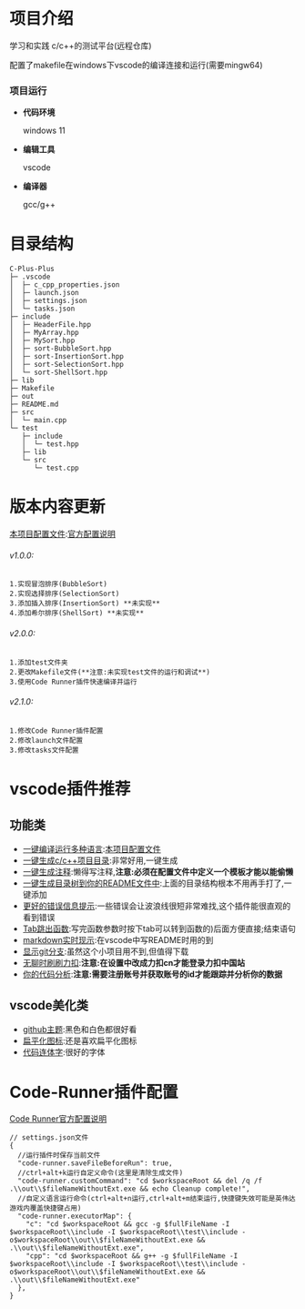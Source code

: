 # 项目介绍
学习和实践 c/c++的测试平台(远程仓库)

配置了makefile在windows下vscode的编译连接和运行(需要mingw64)
### 项目运行

- **代码环境**

  windows 11

- **编辑工具**

  vscode

- **编译器**

  gcc/g++


# 目录结构
```
C-Plus-Plus
├─ .vscode
│  ├─ c_cpp_properties.json
│  ├─ launch.json
│  ├─ settings.json
│  └─ tasks.json
├─ include
│  ├─ HeaderFile.hpp
│  ├─ MyArray.hpp
│  ├─ MySort.hpp
│  ├─ sort-BubbleSort.hpp
│  ├─ sort-InsertionSort.hpp
│  ├─ sort-SelectionSort.hpp
│  └─ sort-ShellSort.hpp
├─ lib
├─ Makefile
├─ out
├─ README.md
├─ src
│  └─ main.cpp
└─ test
   ├─ include
   │  └─ test.hpp
   ├─ lib
   └─ src
      └─ test.cpp

```
# 版本内容更新
[本项目配置文件](#code-runner插件配置):[官方配置说明](https://github.com/formulahendry/vscode-code-runner)
###### v1.0.0: 
    1.实现冒泡排序(BubbleSort)
    2.实现选择排序(SelectionSort)
    3.添加插入排序(InsertionSort) **未实现**
    4.添加希尔排序(ShellSort) **未实现**
###### v2.0.0:
    1.添加test文件夹
    2.更改Makefile文件(**注意:未实现test文件的运行和调试**)    
    3.使用Code Runner插件快速编译并运行
###### v2.1.0:
    1.修改Code Runner插件配置
    2.修改launch文件配置
    3.修改tasks文件配置

# vscode插件推荐
## 功能类
- [一键编译运行多种语言](https://github.com/formulahendry/vscode-code-runner):[本项目配置文件](#code-runner插件配置)
- [一键生成c/c++项目目录](https://github.com/danielpinto8zz6/c-cpp-project-generator#readme):非常好用,一键生成
- [一键生成注释](https://github.com/cschlosser/doxdocgen):懒得写注释,**注意:必须在配置文件中定义一个模板才能以能偷懒**
- [一键生成目录树到你的README文件中](https://github.com/zhucyi/project-tree):上面的目录结构根本不用再手打了,一键添加
- [更好的错误信息提示](https://github.com/usernamehw/vscode-error-lens):一些错误会让波浪线很短非常难找,这个插件能很直观的看到错误
- [Tab跳出函数](https://github.com/albertromkes/tabout):写完函数参数时按下tab可以转到函数的)后面方便直接;结束语句
- [markdown实时现示](markdown):在vscode中写README时用的到
- [显示git分支](https://github.com/mhutchie/vscode-git-graph):虽然这个小项目用不到,但值得下载
- [无聊时刷刷力扣](https://github.com/LeetCode-OpenSource/vscode-leetcode):**注意:在设置中改成力扣cn才能登录力扣中国站**
- [你的代码分析](https://github.com/wakatime/vscode-wakatime):**注意:需要注册账号并获取账号的id才能跟踪并分析你的数据**
## vscode美化类
- [github主题](https://github.com/primer/github-vscode-theme):黑色和白色都很好看
- [扁平化图标](https://github.com/PKief/vscode-material-icon-theme):还是喜欢扁平化图标
- [代码连体字](https://github.com/tonsky/FiraCode):很好的字体
# Code-Runner插件配置
[Code Runner官方配置说明](https://github.com/formulahendry/vscode-code-runner)

```
// settings.json文件
{
  //运行插件时保存当前文件
  "code-runner.saveFileBeforeRun": true,
  //ctrl+alt+k运行自定义命令(这里是清除生成文件)
  "code-runner.customCommand": "cd $workspaceRoot && del /q /f .\\out\\$fileNameWithoutExt.exe && echo Cleanup complete!",
  //自定义语言运行命令(ctrl+alt+n运行,ctrl+alt+m结束运行,快捷键失效可能是英伟达游戏内覆盖快捷键占用)
  "code-runner.executorMap": {
    "c": "cd $workspaceRoot && gcc -g $fullFileName -I $workspaceRoot\\include -I $workspaceRoot\\test\\include -o$workspaceRoot\\out\\$fileNameWithoutExt.exe && .\\out\\$fileNameWithoutExt.exe",
    "cpp": "cd $workspaceRoot && g++ -g $fullFileName -I $workspaceRoot\\include -I $workspaceRoot\\test\\include -o$workspaceRoot\\out\\$fileNameWithoutExt.exe && .\\out\\$fileNameWithoutExt.exe"
  },
}
```
